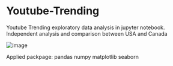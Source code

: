 # Youtube-Trending

Youtube Trending exploratory data analysis in jupyter notebook.
Independent analysis and comparison between USA and Canada

![image](https://user-images.githubusercontent.com/43325087/45801187-b2671e80-bc78-11e8-9cd6-39c0ebe29b0f.png)

Applied packpage:
pandas
numpy
matplotlib
seaborn
